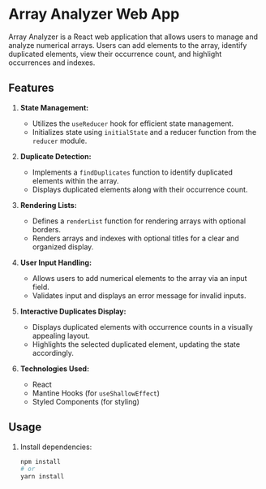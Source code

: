 # Array Analyzer Web App

Array Analyzer is a React web application that allows users to manage and analyze numerical arrays. Users can add elements to the array, identify duplicated elements, view their occurrence count, and highlight occurrences and indexes.

## Features

1. **State Management:**
   - Utilizes the `useReducer` hook for efficient state management.
   - Initializes state using `initialState` and a reducer function from the `reducer` module.

2. **Duplicate Detection:**
   - Implements a `findDuplicates` function to identify duplicated elements within the array.
   - Displays duplicated elements along with their occurrence count.

3. **Rendering Lists:**
   - Defines a `renderList` function for rendering arrays with optional borders.
   - Renders arrays and indexes with optional titles for a clear and organized display.

4. **User Input Handling:**
   - Allows users to add numerical elements to the array via an input field.
   - Validates input and displays an error message for invalid inputs.

5. **Interactive Duplicates Display:**
   - Displays duplicated elements with occurrence counts in a visually appealing layout.
   - Highlights the selected duplicated element, updating the state accordingly.

6. **Technologies Used:**
   - React
   - Mantine Hooks (for `useShallowEffect`)
   - Styled Components (for styling)

## Usage

1. Install dependencies:

   ```bash
   npm install
   # or
   yarn install
